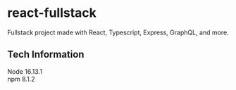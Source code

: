 # react-fullstack
Fullstack project made with React, Typescript, Express, GraphQL, and more.

## Tech Information
Node 16.13.1  
npm 8.1.2
